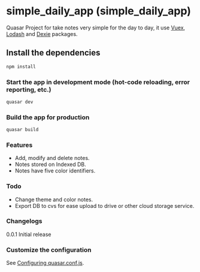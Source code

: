 # simple_daily_app (simple_daily_app)

Quasar Project for take notes very simple for the day to day, it use [Vuex](https://vuex.vuejs.org/), [Lodash](https://lodash.com/) and [Dexie](https://dexie.org/) packages.

## Install the dependencies
```bash
npm install
```

### Start the app in development mode (hot-code reloading, error reporting, etc.)
```bash
quasar dev
```

### Build the app for production
```bash
quasar build
```

### Features
- Add, modify and delete notes.
- Notes stored on Indexed DB.
- Notes have five color identifiers.

### Todo
- Change theme and color notes.
- Export DB to cvs for ease upload to drive or other cloud storage service.

### Changelogs

0.0.1 Initial release

### Customize the configuration
See [Configuring quasar.conf.js](https://quasar.dev/quasar-cli/quasar-conf-js).
